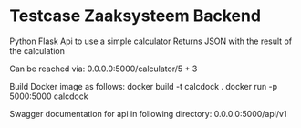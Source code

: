 # Testcase Zaaksysteem Backend

Python Flask Api to use a simple calculator
Returns JSON with the result of the calculation

Can be reached via: 0.0.0.0:5000/calculator/5 + 3

Build Docker image as follows:
docker build -t calcdock .
docker run -p 5000:5000 calcdock

Swagger documentation for api in following directory:
0.0.0.0:5000/api/v1


